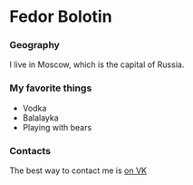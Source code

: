# Fedor Bolotin

### Geography

I live in Moscow, which is the capital of Russia.

### My favorite things

- Vodka
- Balalayka
- Playing with bears

### Contacts

The best way to contact me is [on VK](https://vk.com/bolotinfa)

